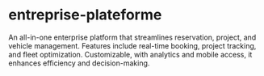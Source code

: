 # entreprise-plateforme
 An all-in-one enterprise platform that streamlines reservation, project, and vehicle management. Features include real-time booking, project tracking, and fleet optimization. Customizable, with analytics and mobile access, it enhances efficiency and decision-making.
